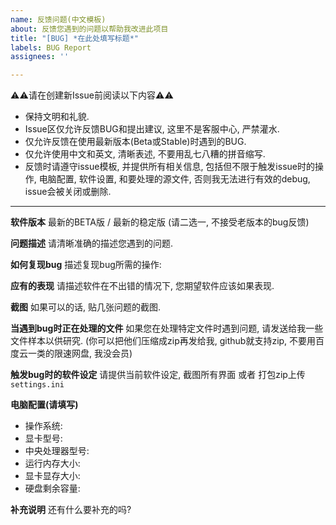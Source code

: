 ```yaml
---
name: 反馈问题(中文模板)
about: 反馈您遇到的问题以帮助我改进此项目
title: "[BUG] *在此处填写标题*"
labels: BUG Report
assignees: ''

---
```


⚠⚠请在创建新Issue前阅读以下内容⚠⚠
- 保持文明和礼貌.
- Issue区仅允许反馈BUG和提出建议, 这里不是客服中心, 严禁灌水.
- 仅允许反馈在使用最新版本(Beta或Stable)时遇到的BUG.
- 仅允许使用中文和英文, 清晰表述, 不要用乱七八糟的拼音缩写.
- 反馈时请遵守issue模板, 并提供所有相关信息, 包括但不限于触发issue时的操作, 电脑配置, 软件设置, 和要处理的源文件, 否则我无法进行有效的debug, issue会被关闭或删除.

---

**软件版本**
最新的BETA版 / 最新的稳定版
(请二选一, 不接受老版本的bug反馈)

**问题描述**
请清晰准确的描述您遇到的问题.

**如何复现bug**
描述复现bug所需的操作:

**应有的表现**
请描述软件在不出错的情况下, 您期望软件应该如果表现.

**截图**
如果可以的话, 贴几张问题的截图.

**当遇到bug时正在处理的文件**
如果您在处理特定文件时遇到问题, 请发送给我一些文件样本以供研究.
(你可以把他们压缩成zip再发给我, github就支持zip, 不要用百度云一类的限速网盘, 我没会员)

**触发bug时的软件设定**
请提供当前软件设定, 截图所有界面 或者 打包zip上传`settings.ini`

**电脑配置(请填写)**
 - 操作系统:
 - 显卡型号:
 - 中央处理器型号:
 - 运行内存大小:
 - 显卡显存大小:
 - 硬盘剩余容量:

**补充说明**
还有什么要补充的吗?
